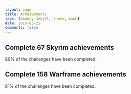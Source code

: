 ```yaml
---
layout: page
title: Acheivements
tags: [about, Jekyll, theme, moon]
date: 2016-03-21
comments: false
---
```

    

## Complete 67 Skyrim achievements

89% of the challenges have been completed. 


## Complete 158 Warframe achievements

81% of the challenges have been completed. 
